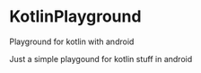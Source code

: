 # KotlinPlayground
Playground for kotlin with android

Just a simple playgound for kotlin stuff in android
